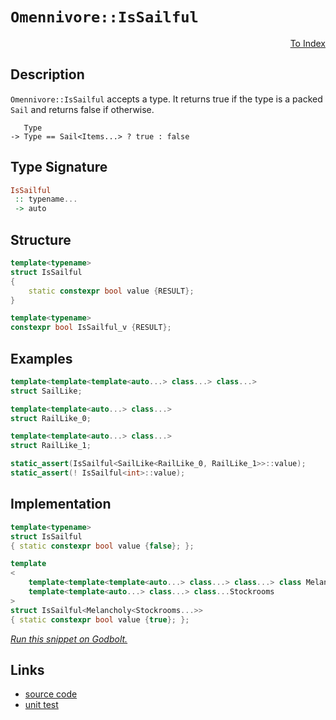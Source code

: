 <!-- Copyright 2024 Feng Mofan
SPDX-License-Identifier: Apache-2.0 -->

# `Omennivore::IsSailful`

<p style='text-align: right;'><a href="../../../facilities/metafunctions.md#omennivore-is-sailful">To Index</a></p>

## Description

`Omennivore::IsSailful` accepts a type.
It returns true if the type is a packed `Sail` and returns false if otherwise.

<pre><code>   Type
-> Type == Sail&lt;Items...&gt; ? true : false</code></pre>

## Type Signature

```Haskell
IsSailful
 :: typename...
 -> auto
```

## Structure

```C++
template<typename>
struct IsSailful
{
    static constexpr bool value {RESULT};
}

template<typename>
constexpr bool IsSailful_v {RESULT};
```

## Examples

```C++
template<template<template<auto...> class...> class...>
struct SailLike;

template<template<auto...> class...>
struct RailLike_0;

template<template<auto...> class...>
struct RailLike_1;

static_assert(IsSailful<SailLike<RailLike_0, RailLike_1>>::value);
static_assert(! IsSailful<int>::value);
```

## Implementation

```C++
template<typename>
struct IsSailful
{ static constexpr bool value {false}; };

template
<
    template<template<template<auto...> class...> class...> class Melancholy,
    template<template<auto...> class...> class...Stockrooms
>
struct IsSailful<Melancholy<Stockrooms...>>
{ static constexpr bool value {true}; };
```

[*Run this snippet on Godbolt.*](https://godbolt.org/#z:OYLghAFBqd5QCxAYwPYBMCmBRdBLAF1QCcAaPECAMzwBtMA7AQwFtMQByARg9KtQYEAysib0QXACx8BBAKoBnTAAUAHpwAMvAFYTStJg1DIApACYAQuYukl9ZATwDKjdAGFUtAK4sGISRqkrgAyeAyYAHI%2BAEaYxCBmAOykAA6oCoRODB7evv6BaRmOAqHhUSyx8Um2mPbFDEIETMQEOT5%2BATV1WY3NBKWRMXEJyQpNLW15nWN9A%2BWVIwCUtqhexMjsHASYLCkG2yYAzG4EAJ4pjKyYR9gmGgCCY8ReDgDUAJIKQkx0VF60d3uJkSFleM0cyFeaAYY0wqhSxFe0VQnleADcxF5MK9gRYqGIlMCACJHUHE0mAwHbXb7a4PI5uQGvZmval7JgHY5s2kM7kc67HJheIgAOjFNyhBgUCjFIolyClMvFh2wkqY0teAFlaoZkAhPKdSEyWXzOScduyzULRcrVQr1Uq5Sq1dLZY1UMgANbEFEsBSUlWAp4vAgfL4/Wh/AHHbUGBh6g0M91en2oP2ym6Z%2BkgsFNCFQgSw%2BGI5GojHebG4gjPa6JEmHMl1in0h4AegAVJ2u92e63AR2u68ACqYMYKV7dvttnszyeUh6mgXmmn83kWnmC4WoDPO%2B2u20ux1Zx7VkOvb50UKegVWFv3RdrldWrc7u2K19B09vABKEavmAAfQ0ZsgQXddVy5cDnxtJ03wdD8HmDH8/zwa8AK4EDPw5PBkAAh04gICBPgvSN/iTFDrwZX9L1QwDAleajaH/dDMxVEAQHLLFFhA8EcLw6UCIgMAwDDEiowZMICBudjOMwbiGw4ZZaE4ABWXg/A4LRSFQThGUsawwVWdZKzMQ4eFIAhNEU5ZPRAFSzBFRIzEkAAOFyVI0ABOeyNAANhcw59E4SReBYCQNECDStJ0jheAUEBAkszTFNIOBYBgRAQFWAgUmFchKDQXY6DiCIrk4VQXN8gBaXzJFeYBkEhKQRTMXhMHwIhiDwdA9H4QQRDEdgpBkQRFBUdRktIXQuFIAB3YgmBSTgeCU1T1Ks7TOAAeWFXLQ1QKhXgq6ravqxrXmasxXggDwivoRFzDMxZeCSrRlggJBCpSYqyAoCAvp%2BkBgCkMw%2BDobZiHiiBog26IwmaU5lt4OHmGIU4tuibRMAcJHSEKthBC2hhaERyasGiLxgDcMRaHi7heCwFhDGAcQybwYhsccNFRw2uFseFTZzMk2oNtoPBogWtGPCwDbqzwML6dIbniGRJQiR2ZmxaMKzlioAxgAUAA1PBMFmraLg08y%2BuEURxGG62xrUDbpv0ZmUGsax9HF%2BLIGWVAUnqOmqrGdAjiJUx9MsMxouVrqsB9iBljsTmshcBh3E8do9BCMJBgqYYZsKTIBEmPxC/SYuGDmIZ4hm5OHB6cZWkzvI69qFOBF6Fpq/z2vbCb0u9Bmbvc/mAuk6MjYJFWjg1NIKLeBio7KpquqGqayQWuu3BCBIHFTK4Z6LJ15YEEwJgsHiRPSFsyRDhFTzDkSAJJGc3yIpU3zPKCjgQtIMKzIil8lwfynkXIgJUpILgKlH6%2BXnhtGKcUErH2Su9DKH0sq7Tyn9AG91SpsE4M0FgaJEhVSYGqIwF1PIii4CKLS7Vd5x16rIAadtpAOyUE7SauhQbzUWkjGec8F6bQ4DtHKwpXgHVeEQkhZCKHACoTQuh11brfXuvvQ4Zgj6vRShg3BcR8r/TTGo4YMjSH2iMFwTyXBAg0FoBDKGMNJoowRrjFxaMMZYxxorfGjACBExJhtcmlNqa0FprjRmmtNhaXwBzBu3M6b0NUPzbYuNhbKUmmLCWCNpbRJel1BW5llaq0wOrJmRgtagFQXwfWRsTZmwtrja2rChrsNkI7CaWkeGu21hHKwlgvbRATn7AOWQg4hzDn06w0dF6x26jzX2XQO5%2BAgK4QeM0c5lBrnoIu9R1mpArvUHuCw27dE7gPFuZclkN3ObMUe2y64XNyFc4e/R7m92nisNYU9D4/yEQgzg0jiDENIeQixCirFKI0NvDqe9HqHxeifUgZ8L7DGvhkv%2BADqEaEkIkGBiREiHFfpIWqM1hGINsMgnRaD4AYOyntQx%2BjiD4M2EQ06fo0SQjRJC2kYw2qwqYTNZpttWkjXkJwzpOgQCBT4Utemgj1qTRimIvakjDpsrqhyrlPL%2BRjBUcYn6GjDjaJ1qlT6Br7qMotcMTlKQUgAW5Z5ACvKCB4WBbVMG9i4iONhvDNGbi/Xo0xpzXGvjCbE1JjEzAFMqY0zpuZSJFS8mkFiSnBJvNknIAFmkwQItMni0lqcXJssCm42KekUpGsKlhCqW9GpTADbG1NubRgTSWEiokG00aErnbSp6cYD2AysnDO0qMwsnBWwh3dpHCwMztJzPjvAJO7cbkrLWZc7O6djkFwOUULI%2BzdlZG3X3eu9Qu7N2eUPFdZ6m7HqHk8rOjy7lbI%2Bb8hQk8hoKvgUqwFGrXhavRDq7YeqIA706hohFKC3qn3PpfSgM9MUJGoYcQ4KkPJQIiihxI/lv3RU4EgxKSLb6JBanirgUhPI4sSI/LgyQMmHEVXh2KUHrI/1arhxe%2BGWOLGWMrDIzhJBAA)

## Links

- [source code](../../../../conceptrodon/omennivore/is_sailful.hpp)
- [unit test](../../../../tests/unit/metafunctions/omennivore/is_sailful.test.hpp)

